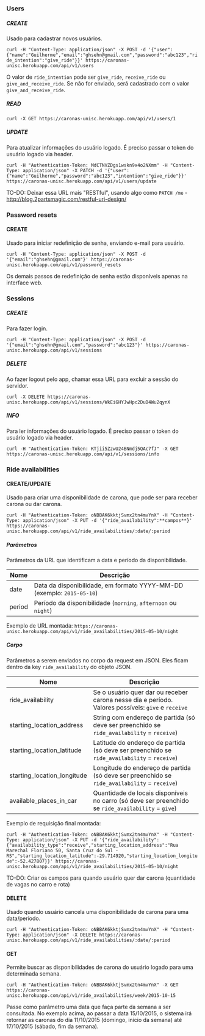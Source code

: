 ### Users

##### CREATE
Usado para cadastrar novos usuários.

`curl -H "Content-Type: application/json" -X POST -d '{"user":{"name":"Guilherme","email":"ghsehn@gmail.com","password":"abc123","ride_intention":"give_ride"}}' https://caronas-unisc.herokuapp.com/api/v1/users`

O valor de `ride_intention` pode ser `give_ride`, `receive_ride` ou `give_and_receive_ride`. Se não for enviado, será cadastrado com o valor `give_and_receive_ride`.

##### READ
`curl -X GET https://caronas-unisc.herokuapp.com/api/v1/users/1`

##### UPDATE
Para atualizar informações do usuário logado. É preciso passar o token do usuário logado via header.

`curl -H "Authentication-Token: MdCTNVZDgs1wskn9x4o2NXmm" -H "Content-Type: application/json" -X PATCH -d '{"user":{"name":"Guilherme","password":"abc123","intention":"give_ride"}}' https://caronas-unisc.herokuapp.com/api/v1/users/update`

TO-DO: Deixar essa URL mais "RESTful", usando algo como `PATCH /me` - http://blog.2partsmagic.com/restful-uri-design/

### Password resets

#### CREATE
Usado para iniciar redefinição de senha, enviando e-mail para usuário.

`curl -H "Content-Type: application/json" -X POST -d '{"email":"ghsehn@gmail.com"}' https://caronas-unisc.herokuapp.com/api/v1/password_resets`

Os demais passos de redefinição de senha estão disponíveis apenas na interface web.

### Sessions

##### CREATE
Para fazer login.

`curl -H "Content-Type: application/json" -X POST -d '{"email":"ghsehn@gmail.com","password":"abc123"}' https://caronas-unisc.herokuapp.com/api/v1/sessions`

##### DELETE
Ao fazer logout pelo app, chamar essa URL para excluir a sessão do servidor.

`curl -X DELETE https://caronas-unisc.herokuapp.com/api/v1/sessions/WkEiGHYJwHpc2DuD4Wu2qynX`

##### INFO
Para ler informações do usuário logado. É preciso passar o token do usuário logado via header.

`curl -H "Authentication-Token: KTjii5ZzwU24BNmdj5QAc7fJ" -X GET https://caronas-unisc.herokuapp.com/api/v1/sessions/info`

### Ride availabilities

#### CREATE/UPDATE
Usado para criar uma disponibilidade de carona, que pode ser para receber carona ou dar carona.

`curl -H "Authentication-Token: oNBBAK6kktjSvmx2tn4mvYnX" -H "Content-Type: application/json" -X PUT -d '{"ride_availability":**campos**}' https://caronas-unisc.herokuapp.com/api/v1/ride_availabilities/:date/:period`

##### Parâmetros
Parâmetros da URL que identificam a data e período da disponibilidade.

| Nome   | Descrição |
| ------ | --------- |
| date   | Data da disponibilidade, em formato YYYY-MM-DD (exemplo: `2015-05-10`) |
| period | Período da disponibilidade (`morning`, `afternoon` ou `night`) |

Exemplo de URL montada: `https://caronas-unisc.herokuapp.com/api/v1/ride_availabilities/2015-05-10/night`

##### Corpo
Parâmetros a serem enviados no corpo da request em JSON. Eles ficam dentro da key `ride_availability` do objeto JSON.

| Nome | Descrição |
| ---- | --------- |
| ride_availability | Se o usuário quer dar ou receber carona nesse dia e período. Valores possíveis: `give` e `receive` |
| starting_location_address | String com endereço de partida (só deve ser preenchido se `ride_availability` = `receive`) |
| starting_location_latitude | Latitude do endereço de partida (só deve ser preenchido se `ride_availability` = `receive`) |
| starting_location_longitude | Longitude do endereço de partida (só deve ser preenchido se `ride_availability` = `receive`) |
| available_places_in_car | Quantidade de locais disponíveis no carro (só deve ser preenchido se `ride_availability` = `give`) |

Exemplo de requisição final montada:

`curl -H "Authentication-Token: oNBBAK6kktjSvmx2tn4mvYnX" -H "Content-Type: application/json" -X PUT -d '{"ride_availability":{"availability_type":"receive","starting_location_address":"Rua Marechal Floriano 50, Santa Cruz do Sul - RS","starting_location_latitude":-29.714920,"starting_location_longitude":-52.427807}}' https://caronas-unisc.herokuapp.com/api/v1/ride_availabilities/2015-05-10/night`

TO-DO: Criar os campos para quando usuário quer dar carona (quantidade de vagas no carro e rota)

#### DELETE
Usado quando usuário cancela uma disponibilidade de carona para uma data/período.

`curl -H "Authentication-Token: oNBBAK6kktjSvmx2tn4mvYnX" -H "Content-Type: application/json" -X DELETE https://caronas-unisc.herokuapp.com/api/v1/ride_availabilities/:date/:period`

#### GET
Permite buscar as disponibilidades de carona do usuário logado para uma determinada semana.

`curl -H "Authentication-Token: oNBBAK6kktjSvmx2tn4mvYnX" -X GET https://caronas-unisc.herokuapp.com/api/v1/ride_availabilities/week/2015-10-15`

Passe como parâmetro uma data que faça parte da semana a ser consultada. No exemplo acima, ao passar a data 15/10/2015, o sistema irá retornar as caronas do dia 11/10/2015 (domingo, início da semana) até 17/10/2015 (sábado, fim da semana).